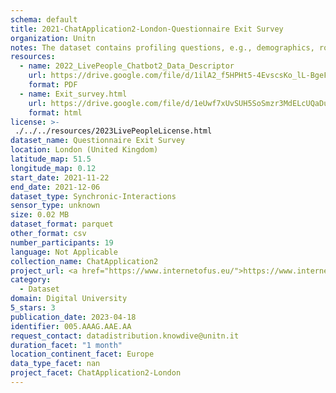 ```yaml
---
schema: default
title: 2021-ChatApplication2-London-Questionnaire Exit Survey
organization: Unitn
notes: The dataset contains profiling questions, e.g., demographics, routines, personality. The dataset was collected as part of the WeNet project, a Horizon 2020 funded project that aims at developing a diversity-aware, machine-mediated paradigm for social interactions.
resources:
  - name: 2022_LivePeople_Chatbot2_Data_Descriptor
    url: https://drive.google.com/file/d/1ilA2_f5HPHt5-4EvscsKo_lL-BgeFoF9/view?usp=sharing
    format: PDF
  - name: Exit_survey.html
    url: https://drive.google.com/file/d/1eUwf7xUvSUH5SoSmzr3MdELcUQaDu2pn/view?usp=sharing
    format: html
license: >-
 ./../../resources/2023LivePeopleLicense.html
dataset_name: Questionnaire Exit Survey
location: London (United Kingdom)
latitude_map: 51.5
longitude_map: 0.12
start_date: 2021-11-22
end_date: 2021-12-06
dataset_type: Synchronic-Interactions
sensor_type: unknown
size: 0.02 MB
dataset_format: parquet
other_format: csv
number_participants: 19
language: Not Applicable
collection_name: ChatApplication2
project_url: <a href="https://www.internetofus.eu/">https://www.internetofus.eu/</a>
category: 
  - Dataset
domain: Digital University
5_stars: 3
publication_date: 2023-04-18
identifier: 005.AAAG.AAE.AA
request_contact: datadistribution.knowdive@unitn.it
duration_facet: "1 month"
location_continent_facet: Europe
data_type_facet: nan
project_facet: ChatApplication2-London
---
```

